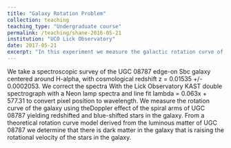 ```yaml
---
title: "Galaxy Rotation Problem"
collection: teaching
teaching_type: "Undergraduate course"
permalink: /teaching/shane-2016-05-21
institution: "UCO Lick Observatory"
date: 2017-05-21
excerpt: "In this experiment we measure the galactic rotation curve of the edge-on spiral galaxy UGC 08787. We derive a theoretical model of the rotation curve by calculating its mass from a measured luminosity curve in order to compare to the measured rotation curve of UGC 08787 to conclude if dark matter is present."
---
```


We take a spectroscopic survey of the UGC 08787 edge-on Sbc galaxy centered around H-alpha, with cosmological redshift z = 0.01535 +/- 0.0002053.  We correct the spectra With the Lick Observatory KAST double spectrograph with a Neon lamp spectra and line fit lambda = 0.063x + 577.31 to convert pixel position to wavelength.  We measure the rotation curve of the galaxy using theDoppler effect of the spiral arms of UGC 08787 yielding redshifted and blue-shifted stars in the galaxy. From a theoretical rotation curve model derived from the luminous matter of UGC 08787 we determine that there is dark matter in the galaxy that is raising the rotational velocity of the stars in the galaxy.
